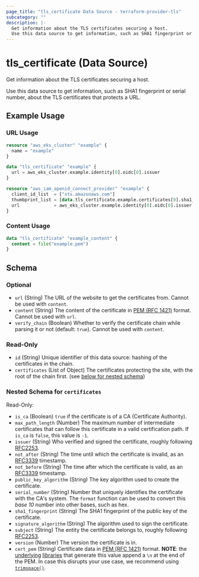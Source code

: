 ```yaml
---
page_title: "tls_certificate Data Source - terraform-provider-tls"
subcategory: ""
description: |-
  Get information about the TLS certificates securing a host.
  Use this data source to get information, such as SHA1 fingerprint or serial number, about the TLS certificates that protects a URL.
---
```


# tls_certificate (Data Source)

Get information about the TLS certificates securing a host.

Use this data source to get information, such as SHA1 fingerprint or serial number, about the TLS certificates that protects a URL.

## Example Usage

### URL Usage
```terraform
resource "aws_eks_cluster" "example" {
  name = "example"
}

data "tls_certificate" "example" {
  url = aws_eks_cluster.example.identity[0].oidc[0].issuer
}

resource "aws_iam_openid_connect_provider" "example" {
  client_id_list  = ["sts.amazonaws.com"]
  thumbprint_list = [data.tls_certificate.example.certificates[0].sha1_fingerprint]
  url             = aws_eks_cluster.example.identity[0].oidc[0].issuer
}
```

### Content Usage
```terraform
data "tls_certificate" "example_content" {
  content = file("example.pem")
}
```

<!--
    Schema ORIGINALLY generated by tfplugindocs,
    then manually tweaked to circumvent current limitations.

    This should be revisited, once https://github.com/hashicorp/terraform-plugin-docs/issues/66 is resolved.
-->
## Schema

### Optional

- `url` (String) The URL of the website to get the certificates from. Cannot be used with `content`.
- `content` (String) The content of the certificate in [PEM (RFC 1421)](https://datatracker.ietf.org/doc/html/rfc1421) format. Cannot be used with `url`.
- `verify_chain` (Boolean) Whether to verify the certificate chain while parsing it or not (default: `true`). Cannot be used with `content`.

### Read-Only

- `id` (String) Unique identifier of this data source: hashing of the certificates in the chain.
- `certificates` (List of Object) The certificates protecting the site, with the root of the chain first. (see [below for nested schema](#nestedatt--certificates))

<a id="nestedatt--certificates"></a>
### Nested Schema for `certificates`

Read-Only:

- `is_ca` (Boolean) `true` if the certificate is of a CA (Certificate Authority).
- `max_path_length` (Number) The maximum number of intermediate certificates that can follow this certificate in a valid certification path. If `is_ca` is `false`, this value is `-1`.
- `issuer` (String) Who verified and signed the certificate, roughly following [RFC2253](https://tools.ietf.org/html/rfc2253).
- `not_after` (String) The time until which the certificate is invalid, as an [RFC3339](https://tools.ietf.org/html/rfc3339) timestamp.
- `not_before` (String) The time after which the certificate is valid, as an [RFC3339](https://tools.ietf.org/html/rfc3339) timestamp.
- `public_key_algorithm` (String) The key algorithm used to create the certificate.
- `serial_number` (String) Number that uniquely identifies the certificate with the CA's system.
  The `format` function can be used to convert this _base 10_ number into other bases, such as hex.
- `sha1_fingerprint` (String) The SHA1 fingerprint of the public key of the certificate.
- `signature_algorithm` (String) The algorithm used to sign the certificate.
- `subject` (String) The entity the certificate belongs to, roughly following [RFC2253](https://tools.ietf.org/html/rfc2253).
- `version` (Number) The version the certificate is in.
- `cert_pem` (String) Certificate data in [PEM (RFC 1421)](https://datatracker.ietf.org/doc/html/rfc1421) format. **NOTE**: the [underlying](https://pkg.go.dev/encoding/pem#Encode) [libraries](https://pkg.go.dev/golang.org/x/crypto/ssh#MarshalAuthorizedKey) that generate this value append a `\n` at the end of the PEM. In case this disrupts your use case, we recommend using [`trimspace()`](https://www.terraform.io/language/functions/trimspace).

